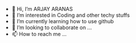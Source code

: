 - 👋 Hi, I’m ARJAY ARANAS
- 👀 I’m interested in Coding and other techy stuffs
- 🌱 I’m currently learning how to use github
- 💞️ I’m looking to collaborate on ...
- 📫 How to reach me ...

<!---
arjaycode/arjaycode is a ✨ special ✨ repository because its `README.md` (this file) appears on your GitHub profile.
You can click the Preview link to take a look at your changes.
--->
